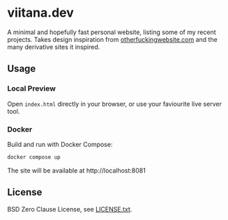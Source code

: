 # viitana.dev

A minimal and hopefully fast personal website, listing some of my recent projects. Takes design inspiration from [otherfuckingwebsite.com](http://motherfuckingwebsite.com) and the many derivative sites it inspired.

## Usage

### Local Preview
Open `index.html` directly in your browser, or use your faviourite live server tool.

### Docker
Build and run with Docker Compose:

```sh
docker compose up
```

The site will be available at http://localhost:8081

## License
BSD Zero Clause License, see [LICENSE.txt](LICENSE.txt).
